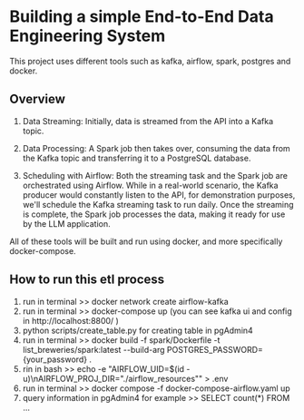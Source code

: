# Building a simple End-to-End Data Engineering System 
This project uses different tools such as kafka, airflow, spark, postgres and docker. 

## Overview

1. Data Streaming: Initially, data is streamed from the API into a Kafka topic.
  
2. Data Processing: A Spark job then takes over, consuming the data from the Kafka topic and transferring it to a PostgreSQL database.
   
3. Scheduling with Airflow: Both the streaming task and the Spark job are orchestrated using Airflow. While in a real-world scenario, the Kafka producer would constantly listen to the API, for demonstration purposes, we'll schedule the Kafka streaming task to run daily. Once the streaming is complete, the Spark job processes the data, making it ready for use by the LLM application.

All of these tools will be built and run using docker, and more specifically docker-compose.

## How to run this etl process

1. run in terminal >> docker network create airflow-kafka
2. run in terminal >> docker-compose up (you can see kafka ui and config in http://localhost:8800/ )
3. python scripts/create_table.py for creating table in pgAdmin4 
4. run in terminal >> docker build -f spark/Dockerfile -t list_breweries/spark:latest --build-arg POSTGRES_PASSWORD={your_password} . 
5. rin in bash >> echo -e "AIRFLOW_UID=$(id -u)\nAIRFLOW_PROJ_DIR=\"./airflow_resources\"" > .env
6. run in terminal >>  docker compose -f docker-compose-airflow.yaml up
7. query information in pgAdmin4 for example >> SELECT count(*) FROM ... 